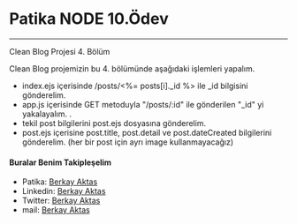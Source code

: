 #  Patika NODE 10.Ödev
***

Clean Blog Projesi 4. Bölüm


Clean Blog projemizin bu 4. bölümünde aşağıdaki işlemleri yapalım.



* index.ejs içerisinde /posts/<%= posts[i]._id %> ile _id bilgisini gönderelim.
* app.js içerisinde GET metoduyla "/posts/:id" ile gönderilen "_id" yi yakalayalım. .
* tekil post bilgilerini post.ejs dosyasına gönderelim.
* post.ejs içerisine post.title, post.detail ve post.dateCreated bilgilerini gönderelim. (her bir post için ayrı image kullanmayacağız)





#### Buralar Benim Takipleşelim

* Patika: [Berkay Aktas](https://app.patika.dev/hberkayaktas)
* Linkedin: [Berkay Aktas](https://www.linkedin.com/in/hberkayaktas/)
* Twitter: [Berkay Aktas](https://twitter.com/hberkayaktas)
* mail: [Berkay Aktaş](mailto:hberkayaktas@gmail.com)
